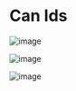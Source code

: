 # Can Ids

	 							
![image](https://user-images.githubusercontent.com/57064943/131293518-aa0cebd1-0875-4407-b406-fd59370fc62e.png)
												
![image](https://user-images.githubusercontent.com/57064943/132037394-deb88ca6-98f8-4df3-b704-7e7479dd947a.png)


![image](https://user-images.githubusercontent.com/57064943/132036440-c8df1179-7b9c-439c-8b0b-d7f9174aaf26.png)
